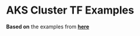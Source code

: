 # AKS Cluster TF Examples

**Based on** the examples from [**here**](https://github.com/terraform-providers/terraform-provider-azurerm/tree/master/examples/kubernetes)

